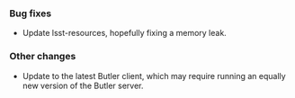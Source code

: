 ### Bug fixes

- Update lsst-resources, hopefully fixing a memory leak.

### Other changes

- Update to the latest Butler client, which may require running an equally new version of the Butler server.
